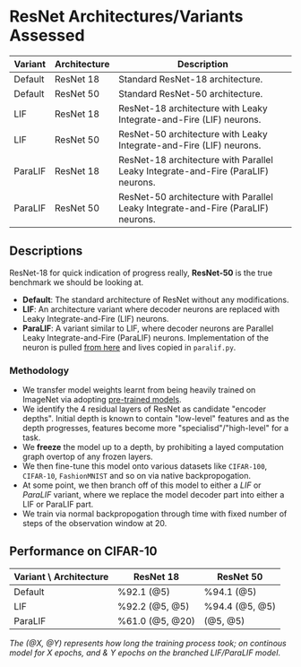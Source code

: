 # ResNet Architectures/Variants Assessed

| Variant  | Architecture | Description                                       |
|----------|--------------|---------------------------------------------------|
| Default  | ResNet 18    | Standard ResNet-18 architecture.                  |
| Default  | ResNet 50    | Standard ResNet-50 architecture.                  |
| LIF      | ResNet 18    | ResNet-18 architecture with Leaky Integrate-and-Fire (LIF) neurons. |
| LIF      | ResNet 50    | ResNet-50 architecture with Leaky Integrate-and-Fire (LIF) neurons. |
| ParaLIF  | ResNet 18    | ResNet-18 architecture with Parallel Leaky Integrate-and-Fire (ParaLIF) neurons. |
| ParaLIF  | ResNet 50    | ResNet-50 architecture with Parallel Leaky Integrate-and-Fire (ParaLIF) neurons. |

## Descriptions
ResNet-18 for quick indication of progress really, **ResNet-50** is the true benchmark we should be looking at.

- **Default**: The standard architecture of ResNet without any modifications.
- **LIF**: An architecture variant where decoder neurons are replaced with Leaky Integrate-and-Fire (LIF) neurons.
- **ParaLIF**: A variant similar to LIF, where decoder neurons are Parallel Leaky Integrate-and-Fire (ParaLIF) neurons. Implementation of the neuron is pulled [from here](https://github.com/NECOTIS/Parallelizable-Leaky-Integrate-and-Fire-Neuron) and lives copied in `paralif.py`.

### Methodology
- We transfer model weights learnt from being heavily trained on ImageNet via adopting [pre-trained models](https://pytorch.org/vision/stable/models.html).
- We identify the 4 residual layers of ResNet as candidate "encoder depths". Initial depth is known to contain "low-level" features and as the depth progresses, features become more "specialisd"/"high-level" for a task.
- We **freeze** the model up to a depth, by prohibiting a layed computation graph overtop of any frozen layers.
- We then fine-tune this model onto various datasets like `CIFAR-100`, `CIFAR-10`, `FashionMNIST` and so on via native backpropogation.
- At some point, we then branch off of this model to either a *LIF* or *ParaLIF* variant, where we replace the model decoder part into either a LIF or ParaLIF part.
- We train via normal backpropogation through time with fixed number of steps of the observation window at 20.

## Performance on CIFAR-10
| Variant  \ Architecture | ResNet 18 | ResNet 50 |
|--------------------------|-----------|-----------|
| Default                  |          %92.1 (@5) |          %94.1 (@5) |
| LIF                      |          %92.2 (@5, @5)|       %94.4 (@5, @5)|
| ParaLIF                  |          %61.0 (@5, @20)|          (@5, @5) |

_The (@X, @Y) represents how long the training process took; on continous model for X epochs, and & Y epochs on the branched LIF/ParaLIF model_.

